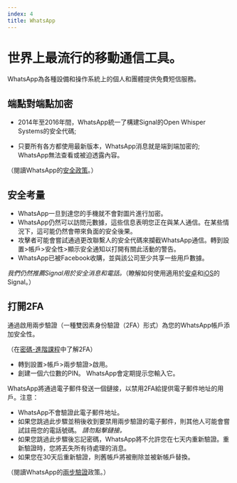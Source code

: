 ```yaml
---
index: 4
title: WhatsApp
---
```

# 世界上最流行的移動通信工具。

WhatsApp為各種設備和操作系統上的個人和團體提供免費短信服務。

## 端點對端點加密

*   2014年至2016年間，WhatsApp統一了構建Signal的Open Whisper Systems的安全代碼;

*   只要所有各方都使用最新版本，WhatsApp消息就是端到端加密的; WhatsApp無法查看或被迫透露內容。

（閱讀WhatsApp的[安全政策](https://www.whatsapp.com/security/)。）

## 安全考量

*   WhatsApp一旦到達您的手機就不會對圖片進行加密。
*   WhatsApp仍然可以訪問元數據，這些信息表明您正在與某人通信。在某些情況下，這可能仍然會帶來負面的安全後果。
*   攻擊者可能會嘗試通過更改聯繫人的安全代碼來攔截WhatsApp通信。轉到設置>帳戶>安全性>顯示安全通知以打開有關此活動的警告。
*   WhatsApp已被Facebook收購，並與該公司至少共享一些用戶數據。

*我們仍然推薦Signal用於安全消息和電話。*（瞭解如何使用適用於[安卓](umbrella://lesson/signal-for-android)和[iOS](umbrella://lesson/singal-for-ios)的Signal。）

## 打開2FA

通過啟用兩步驗證（一種雙因素身份驗證（2FA）形式）為您的WhatsApp帳戶添加安全性。

（在[密碼-進階課程](umbrella://lesson/passwords/1)中了解2FA）

*   轉到設置>帳戶>兩步驗證>啟用。
*   創建一個六位數的PIN。 WhatsApp會定期提示您輸入它。

WhatsApp將通過電子郵件發送一個鏈接，以禁用2FA給提供電子郵件地址的用戶。注意：

*   WhatsApp不會驗證此電子郵件地址。
*   如果您跳過此步驟並稍後收到要禁用兩步驗證的電子郵件，則其他人可能會嘗試註冊您的電話號碼。 *請勿點擊鏈接。*
*   如果您跳過此步驟後忘記密碼，WhatsApp將不允許您在七天内重新驗證。重新驗證時，您將丟失所有待處理的消息。
*   如果您在30天后重新驗證，則舊帳戶將被刪除並被新帳戶替換。

（閱讀WhatsApp的[兩步驗證](https://faq.whatsapp.com/en/general/26000021/?category=5245245)政策。）